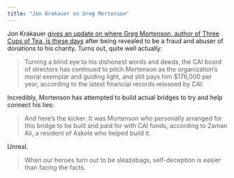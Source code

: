 ```yaml
---
title: "Jon Krakauer on Greg Mortenson"
---
```

<p>Jon Krakauer <a href="https://medium.com/@jonkrakauer/greg-mortenson-disgraced-author-of-three-cups-of-tea-believes-he-will-have-the-last-laugh-760949b1f964">gives an update on where Greg Mortenson, author of Three Cups of Tea, is these days</a> after being revealed to be a fraud and abuser of donations to his charity. Turns out, quite well actually:</p>
<blockquote><p>
  Turning a blind eye to his dishonest words and deeds, the CAI board of directors has continued to pitch Mortenson as the organization’s moral exemplar and guiding light, and still pays him $176,000 per year, according to the latest financial records released by CAI.
</p></blockquote>
<p>Incredibly, Mortenson has attempted to build actual bridges to try and help connect his lies:</p>
<blockquote><p>
  And here’s the kicker: It was Mortenson who personally arranged for this bridge to be built and paid for with CAI funds, according to Zaman Ali, a resident of Askole who helped build it.
</p></blockquote>
<p>Unreal.</p>
<blockquote><p>
  When our heroes turn out to be sleazebags, self-deception is easier than facing the facts.
</p></blockquote>
